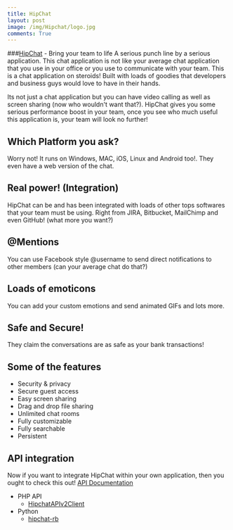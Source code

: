 ```yaml
---
title: HipChat
layout: post
image: /img/Hipchat/logo.jpg
comments: True
---
```

<!--<img src="/img/Hipchat/logo.jpg"> -->
###[HipChat](https://www.hipchat.com) - Bring your team to life
A serious punch line by a serious application. This chat application is not like your average chat application that you use in your office or 
you use to communicate with your team. This is a chat application on steroids! Built with loads of goodies that developers and business guys would
love to have in their hands. 

Its not just a chat application but you can have video calling as well as screen sharing (now who wouldn't want that?). HipChat gives you some
serious performance boost in your team, once you see who much useful this application is, your team will look no further!

Which Platform you ask?
------------
Worry not! It runs on Windows, MAC, iOS, Linux and Android too!. They even have a web version of the chat.

Real power! (Integration)
------------
HipChat can be and has been integrated with loads of other tops softwares that your team must be using. Right from JIRA, Bitbucket, MailChimp and even GitHub! (what more you want?)

@Mentions
------------
You can use Facebook style @username to send direct notifications to other members (can your average chat do that?)

Loads of emoticons
------------
You can add your custom emotions and send animated GIFs and lots more.

Safe and Secure!
------------
They claim the conversations are as safe as your bank transactions!

Some of the features
------------
* Security & privacy
* Secure guest access
* Easy screen sharing
* Drag and drop file sharing
* Unlimited chat rooms
* Fully customizable
* Fully searchable
* Persistent

API integration
------------
Now if you want to integrate HipChat within your own application, then you ought to check this out!
[API Documentation](https://www.hipchat.com/docs/apiv2)
* PHP API
	- [HipchatAPIv2Client](https://github.com/gorkalaucirica/HipchatAPIv2Client)
* Python
	- [hipchat-rb](https://github.com/hipchat/hipchat-rb)









